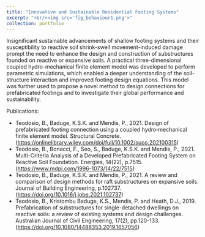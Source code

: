 ```yaml
---
title: "Innovative and Sustainable Residential Footing Systems"
excerpt: "<br/><img src='fig_behaviour1.png'>"
collection: portfolio
---
```


Insignificant sustainable advancements of shallow footing systems and their susceptibility to reactive soil shrink-swell movement-induced damage prompt the need to enhance the design and construction of substructures founded on reactive or expansive soils. A practical three-dimensional coupled hydro-mechanical finite element model was developed to perform parametric simulations, which enabled a deeper understanding of the soil-structure interaction and improved footing design equations. This model was further used to propose a novel method to design connections for prefabricated footings and to investigate their global performance and sustainability.

Publications: 
* Teodosio, B., Baduge, K.S.K. and Mendis, P., 2021. Design of prefabricated footing connection using a coupled hydro‐mechanical finite element model. Structural Concrete.
  (https://onlinelibrary.wiley.com/doi/full/10.1002/suco.202100315)
* Teodosio, B., Bonacci, F., Seo, S., Baduge, K.S.K. and Mendis, P., 2021. Multi-Criteria Analysis of a Developed Prefabricated Footing System on Reactive Soil Foundation. Energies, 14(22), p.7515.
  (https://www.mdpi.com/1996-1073/14/22/7515)
* Teodosio, B., Baduge, K.S.K. and Mendis, P., 2021. A review and comparison of design methods for raft substructures on expansive soils. Journal of Building Engineering, p.102737.
  (https://doi.org/10.1016/j.jobe.2021.102737)
* Teodosio, B., Kristombu Baduge, K.S., Mendis, P. and Heath, D.J., 2019. Prefabrication of substructures for single-detached dwellings on reactive soils: a review of existing systems and design challenges. Australian Journal of Civil Engineering, 17(2), pp.120-133.
  (https://doi.org/10.1080/14488353.2019.1657056)
